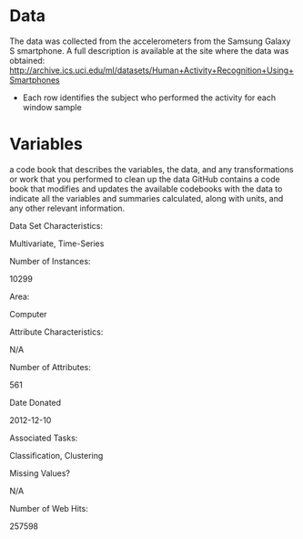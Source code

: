 # Data
The data was collected from the accelerometers from the Samsung Galaxy S smartphone.
A full description is available at the site where the data was obtained:
http://archive.ics.uci.edu/ml/datasets/Human+Activity+Recognition+Using+Smartphones 


- Each row identifies the subject who performed the activity for each window sample 

# Variables

a code book that describes the variables, the data, and any transformations or work that you performed to clean up the data
GitHub contains a code book that modifies and updates the available codebooks with the data to indicate all the variables and summaries calculated, along with units, and any other relevant information.


Data Set Characteristics:  
	

Multivariate, Time-Series
	

Number of Instances:
	

10299
	

Area:
	

Computer

Attribute Characteristics:
	

N/A
	

Number of Attributes:
	

561
	

Date Donated
	

2012-12-10

Associated Tasks:
	

Classification, Clustering
	

Missing Values?
	

N/A
	

Number of Web Hits:
	

257598
